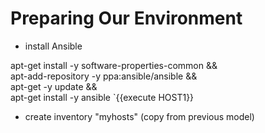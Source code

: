 # Preparing Our Environment

- install Ansible

apt-get install -y software-properties-common &&\
apt-add-repository -y ppa:ansible/ansible &&\
apt-get -y update &&\
apt-get install -y ansible
`{{execute HOST1}}

- create inventory "myhosts" (copy from previous model)

